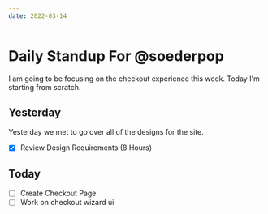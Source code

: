 ```yaml
---
date: 2022-03-14
---
```


# Daily Standup For @soederpop

I am going to be focusing on the checkout experience this week.  Today I'm starting from scratch.

## Yesterday

Yesterday we met to go over all of the designs for the site.

- [x] Review Design Requirements (8 Hours)

## Today

- [ ] Create Checkout Page
- [ ] Work on checkout wizard ui